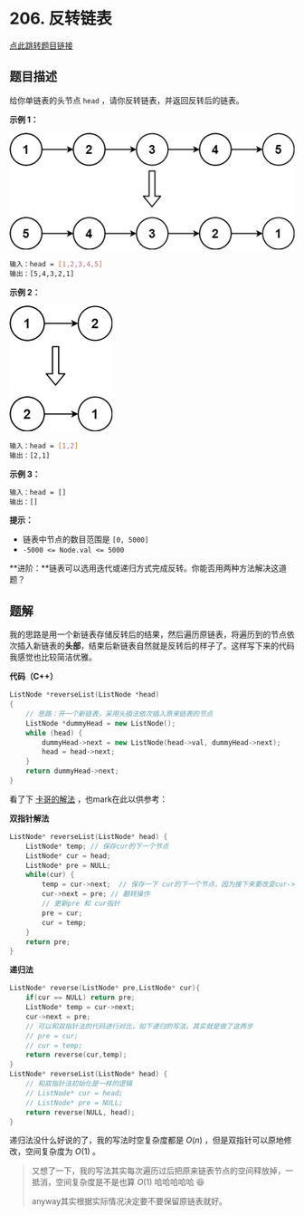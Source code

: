 # 206. 反转链表

[点此跳转题目链接](https://leetcode.cn/problems/reverse-linked-list/description/)

## 题目描述

给你单链表的头节点 `head` ，请你反转链表，并返回反转后的链表。

 

**示例 1：**

![img](./rev1ex1.jpg)

```sh
输入：head = [1,2,3,4,5]
输出：[5,4,3,2,1]
```

**示例 2：**

![img](./rev1ex2.jpg)

```sh
输入：head = [1,2]
输出：[2,1]
```

**示例 3：**

```sh
输入：head = []
输出：[]
```

 

**提示：**

- 链表中节点的数目范围是 `[0, 5000]`
- `-5000 <= Node.val <= 5000`

 

**进阶：**链表可以选用迭代或递归方式完成反转。你能否用两种方法解决这道题？



## 题解

我的思路是用一个新链表存储反转后的结果，然后遍历原链表，将遍历到的节点依次插入新链表的**头部**，结束后新链表自然就是反转后的样子了。这样写下来的代码我感觉也比较简洁优雅。

**代码（C++）**

```cpp
ListNode *reverseList(ListNode *head)
{
    // 思路：开一个新链表，采用头插法依次插入原来链表的节点
    ListNode *dummyHead = new ListNode();
    while (head) {
        dummyHead->next = new ListNode(head->val, dummyHead->next);
        head = head->next;
    }
    return dummyHead->next;
}
```

看了下 [卡哥的解法](https://programmercarl.com/0206.翻转链表.html#思路) ，也mark在此以供参考：

**双指针解法**

```cpp
ListNode* reverseList(ListNode* head) {
    ListNode* temp; // 保存cur的下一个节点
    ListNode* cur = head;
    ListNode* pre = NULL;
    while(cur) {
        temp = cur->next;  // 保存一下 cur的下一个节点，因为接下来要改变cur->next
        cur->next = pre; // 翻转操作
        // 更新pre 和 cur指针
        pre = cur;
        cur = temp;
    }
    return pre;
}
```

**递归法**

```cpp
ListNode* reverse(ListNode* pre,ListNode* cur){
    if(cur == NULL) return pre;
    ListNode* temp = cur->next;
    cur->next = pre;
    // 可以和双指针法的代码进行对比，如下递归的写法，其实就是做了这两步
    // pre = cur;
    // cur = temp;
    return reverse(cur,temp);
}
ListNode* reverseList(ListNode* head) {
    // 和双指针法初始化是一样的逻辑
    // ListNode* cur = head;
    // ListNode* pre = NULL;
    return reverse(NULL, head);
}
```

递归法没什么好说的了，我的写法时空复杂度都是 $O(n)$ ，但是双指针可以原地修改，空间复杂度为 $O(1)$ 。

> 又想了一下，我的写法其实每次遍历过后把原来链表节点的空间释放掉，一抵消，空间复杂度是不是也算 $O(1)$ 哈哈哈哈哈 :laughing: 
>
> anyway其实根据实际情况决定要不要保留原链表就好。